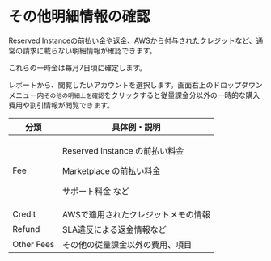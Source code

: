 # その他明細情報の確認

Reserved Instanceの前払い金や返金、AWSから付与されたクレジットなど、通常の請求に載らない明細情報が確認できます。

これらの一時金は毎月7日頃に確定します。

レポートから、閲覧したいアカウントを選択します。画面右上のドロップダウンメニュー内`その他の明細上を確認`をクリックすると従量課金分以外の一時的な購入費用や割引情報が閲覧できます。

| 分類         | 具体例・説明                                                                    |
| ---------- | ------------------------------------------------------------------------- |
| Fee        | <p>Reserved Instance の前払い料金</p><p>Marketplace の前払い料金</p><p>サポート料金 など　</p> |
| Credit     | AWSで適用されたクレジットメモの情報                                                       |
| Refund     | SLA違反による返金情報など                                                            |
| Other Fees | その他の従量課金以外の費用、項目                                                          |


